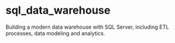 # sql_data_warehouse
Building a modern data warehouse with SQL Server, including ETL processes, data modeling and analytics.
